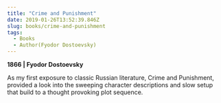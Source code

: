 ```yaml
---
title: "Crime and Punishment"
date: 2019-01-26T13:52:39.846Z
slug: books/crime-and-punishment
tags:
  - Books
  - Author(Fyodor Dostoevsky)
---
```


**1866 | Fyodor Dostoevsky**

As my first exposure to classic Russian literature, Crime and Punishment, provided a look into the sweeping character descriptions and slow setup that build to a thought provoking plot sequence.
